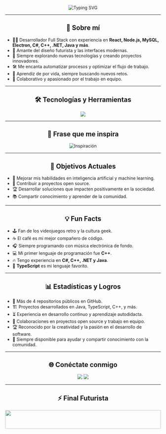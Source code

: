 <!-- ¡Bienvenido a mi perfil de GitHub! -->

<p align="center">
  <img src="https://readme-typing-svg.demolab.com?font=Fira+Code&size=28&pause=1000&color=36D1C4&center=true&vCenter=true&width=700&lines=%C2%A1Hola%2C+soy+Robin!;Desarrollador+Full+Stack;Apasionado+por+la+tecnolog%C3%ADa+y+la+innovaci%C3%B3n;Bienvenido+a+mi+universo+de+c%C3%B3digo" alt="Typing SVG"/>
</p>

---

<h2 align="center">🚀 Sobre mí</h2>

- 👨‍💻 Desarrollador Full Stack con experiencia en **React, Node.js, MySQL, Electron, C#, C++, .NET, Java y más**.
- 🎨 Amante del diseño futurista y las interfaces modernas.
- 🌌 Siempre explorando nuevas tecnologías y creando proyectos innovadores.
- 🛠️ Me encanta automatizar procesos y optimizar el flujo de trabajo.
- 🧠 Aprendiz de por vida, siempre buscando nuevos retos.
- 🤝 Colaborativo y apasionado por el trabajo en equipo.

---

<h2 align="center">🛠️ Tecnologías y Herramientas</h2>
<p align="center">
  <img src="https://skillicons.dev/icons?i=react,nodejs,mysql,js,ts,html,css,git,electron,figma,vscode,cpp,cs,dotnet,java" />
</p>

---

<h2 align="center">🌟 Frase que me inspira</h2>
<p align="center">
  <img src="https://readme-typing-svg.demolab.com?font=Fira+Code&size=22&pause=2000&color=36D1C4&center=true&vCenter=true&width=600&lines=La+tecnolog%C3%ADa+es+el+arte+de+crear+futuros." alt="Inspiración"/>
</p>

---

<h2 align="center">🎯 Objetivos Actuales</h2>

- 🚀 Mejorar mis habilidades en inteligencia artificial y machine learning.
- 🌱 Contribuir a proyectos open source.
- 🏆 Desarrollar soluciones que impacten positivamente en la sociedad.
- 📚 Compartir conocimiento y aprender de la comunidad.

---

<h2 align="center">💡 Fun Facts</h2>

- 🕹️ Fan de los videojuegos retro y la cultura geek.
- ☕ El café es mi mejor compañero de código.
- 🎧 Siempre programando con música electrónica de fondo.
- 💻 Mi primer lenguaje de programación fue **C++**.
- 🔥 Tengo experiencia en **C#, C++, .NET y Java**.
- 🏅 **TypeScript** es mi lenguaje favorito.

---

<h2 align="center">📊 Estadísticas y Logros</h2>

- 📁 Más de 4 repositorios públicos en GitHub.
- 🏗️ Proyectos desarrollados en Java, TypeScript, C++, y más.
- ⏳ Experiencia en desarrollo continuo y aprendizaje autodidacta.
- 🤝 Colaboraciones en proyectos open source y trabajo en equipo.
- 🏆 Reconocido por la creatividad y la pasión en el desarrollo de software.
- 💬 Siempre disponible para ayudar y compartir conocimiento con la comunidad.

---

<h2 align="center">🌐 Conéctate conmigo</h2>
<p align="center">
  <a href="https://github.com/Astrssuy" target="_blank"><img src="https://img.shields.io/badge/GitHub-36D1C4?style=for-the-badge&logo=github&logoColor=white"/></a>
  <a href="mailto:robinxonx37@gmail.com"><img src="https://img.shields.io/badge/Email-36D1C4?style=for-the-badge&logo=gmail&logoColor=white"/></a>
</p>

---

<h2 align="center">⚡ Final Futurista</h2>
<p align="center">
  <img src="https://media.giphy.com/media/l0MYt5jPR6QX5pnqM/giphy.gif" width="100%" height="60"/>
</p>

<!-- Personaliza los enlaces y nombres de usuario según tu información real --> 
